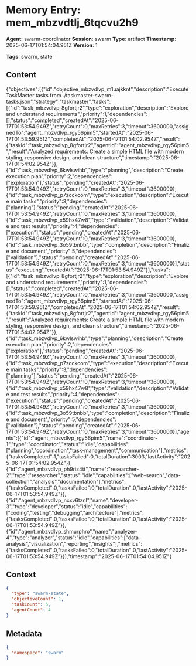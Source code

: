 # Memory Entry: mem_mbzvdtlj_6tqcvu2h9

**Agent**: swarm-coordinator
**Session**: swarm
**Type**: artifact
**Timestamp**: 2025-06-17T01:54:04.951Z
**Version**: 1

**Tags**: swarm, state

## Content

{"objectives":[{"id":"objective_mbzvdlvp_m1uajkknt","description":"Execute TaskMaster tasks from ./taskmaster-swarm-tasks.json","strategy":"taskmaster","tasks":[{"id":"task_mbzvdlvp_8gfortjr2","type":"exploration","description":"Explore and understand requirements","priority":1,"dependencies":[],"status":"completed","createdAt":"2025-06-17T01:53:54.949Z","retryCount":0,"maxRetries":3,"timeout":3600000,"assignedTo":"agent_mbzvdlvp_rgy56pim5","startedAt":"2025-06-17T01:53:59.951Z","completedAt":"2025-06-17T01:54:02.954Z","result":{"taskId":"task_mbzvdlvp_8gfortjr2","agentId":"agent_mbzvdlvp_rgy56pim5","result":"Analyzed requirements: Create a simple HTML file with modern styling, responsive design, and clean structure","timestamp":"2025-06-17T01:54:02.954Z"}},{"id":"task_mbzvdlvp_6kwlswihb","type":"planning","description":"Create execution plan","priority":2,"dependencies":["exploration"],"status":"pending","createdAt":"2025-06-17T01:53:54.949Z","retryCount":0,"maxRetries":3,"timeout":3600000},{"id":"task_mbzvdlvp_p7zcckcom","type":"execution","description":"Execute main tasks","priority":3,"dependencies":["planning"],"status":"pending","createdAt":"2025-06-17T01:53:54.949Z","retryCount":0,"maxRetries":3,"timeout":3600000},{"id":"task_mbzvdlvp_x59hx47w8","type":"validation","description":"Validate and test results","priority":4,"dependencies":["execution"],"status":"pending","createdAt":"2025-06-17T01:53:54.949Z","retryCount":0,"maxRetries":3,"timeout":3600000},{"id":"task_mbzvdlvp_3o59tbnbb","type":"completion","description":"Finalize and document","priority":5,"dependencies":["validation"],"status":"pending","createdAt":"2025-06-17T01:53:54.949Z","retryCount":0,"maxRetries":3,"timeout":3600000}],"status":"executing","createdAt":"2025-06-17T01:53:54.949Z"}],"tasks":[{"id":"task_mbzvdlvp_8gfortjr2","type":"exploration","description":"Explore and understand requirements","priority":1,"dependencies":[],"status":"completed","createdAt":"2025-06-17T01:53:54.949Z","retryCount":0,"maxRetries":3,"timeout":3600000,"assignedTo":"agent_mbzvdlvp_rgy56pim5","startedAt":"2025-06-17T01:53:59.951Z","completedAt":"2025-06-17T01:54:02.954Z","result":{"taskId":"task_mbzvdlvp_8gfortjr2","agentId":"agent_mbzvdlvp_rgy56pim5","result":"Analyzed requirements: Create a simple HTML file with modern styling, responsive design, and clean structure","timestamp":"2025-06-17T01:54:02.954Z"}},{"id":"task_mbzvdlvp_6kwlswihb","type":"planning","description":"Create execution plan","priority":2,"dependencies":["exploration"],"status":"pending","createdAt":"2025-06-17T01:53:54.949Z","retryCount":0,"maxRetries":3,"timeout":3600000},{"id":"task_mbzvdlvp_p7zcckcom","type":"execution","description":"Execute main tasks","priority":3,"dependencies":["planning"],"status":"pending","createdAt":"2025-06-17T01:53:54.949Z","retryCount":0,"maxRetries":3,"timeout":3600000},{"id":"task_mbzvdlvp_x59hx47w8","type":"validation","description":"Validate and test results","priority":4,"dependencies":["execution"],"status":"pending","createdAt":"2025-06-17T01:53:54.949Z","retryCount":0,"maxRetries":3,"timeout":3600000},{"id":"task_mbzvdlvp_3o59tbnbb","type":"completion","description":"Finalize and document","priority":5,"dependencies":["validation"],"status":"pending","createdAt":"2025-06-17T01:53:54.949Z","retryCount":0,"maxRetries":3,"timeout":3600000}],"agents":[{"id":"agent_mbzvdlvp_rgy56pim5","name":"coordinator-1","type":"coordinator","status":"idle","capabilities":["planning","coordination","task-management","communication"],"metrics":{"tasksCompleted":1,"tasksFailed":0,"totalDuration":3003,"lastActivity":"2025-06-17T01:54:02.954Z"}},{"id":"agent_mbzvdlvp_ph9riz4tt","name":"researcher-2","type":"researcher","status":"idle","capabilities":["web-search","data-collection","analysis","documentation"],"metrics":{"tasksCompleted":0,"tasksFailed":0,"totalDuration":0,"lastActivity":"2025-06-17T01:53:54.949Z"}},{"id":"agent_mbzvdlvp_ncxv6tznl","name":"developer-3","type":"developer","status":"idle","capabilities":["coding","testing","debugging","architecture"],"metrics":{"tasksCompleted":0,"tasksFailed":0,"totalDuration":0,"lastActivity":"2025-06-17T01:53:54.949Z"}},{"id":"agent_mbzvdlvp_shmurphro","name":"analyzer-4","type":"analyzer","status":"idle","capabilities":["data-analysis","visualization","reporting","insights"],"metrics":{"tasksCompleted":0,"tasksFailed":0,"totalDuration":0,"lastActivity":"2025-06-17T01:53:54.949Z"}}],"timestamp":"2025-06-17T01:54:04.951Z"}

## Context

```json
{
  "type": "swarm-state",
  "objectiveCount": 1,
  "taskCount": 5,
  "agentCount": 4
}
```

## Metadata

```json
{
  "namespace": "swarm"
}
```
